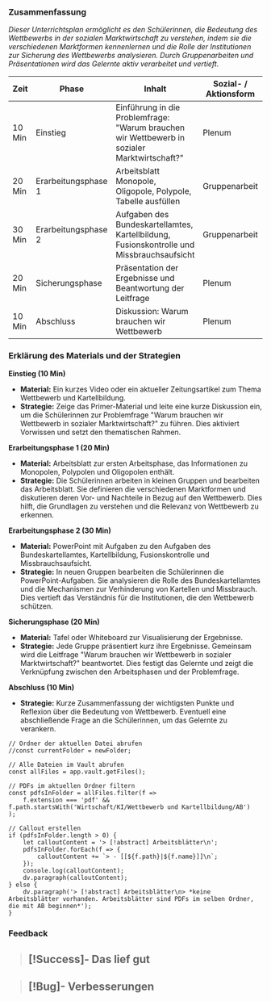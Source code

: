 

### Zusammenfassung
*Dieser Unterrichtsplan ermöglicht es den Schülerinnen, die Bedeutung des Wettbewerbs in der sozialen Marktwirtschaft zu verstehen, indem sie die verschiedenen Marktformen kennenlernen und die Rolle der Institutionen zur Sicherung des Wettbewerbs analysieren. Durch Gruppenarbeiten und Präsentationen wird das Gelernte aktiv verarbeitet und vertieft.*


| Zeit   | Phase               | Inhalt                                                                                       | Sozial- / Aktionsform | Material                                  |
| ------ | ------------------- | -------------------------------------------------------------------------------------------- | --------------------- | ----------------------------------------- |
| 10 Min | Einstieg            | Einführung in die Problemfrage: "Warum brauchen wir Wettbewerb in sozialer Marktwirtschaft?" | Plenum                | Kurzvideo oder Zeitungsartikel als Primer |
| 20 Min | Erarbeitungsphase 1 | Arbeitsblatt Monopole, Oligopole, Polypole, Tabelle ausfüllen                                | Gruppenarbeit         | Arbeitsblatt zur ersten Arbeitsphase      |
| 30 Min | Erarbeitungsphase 2 | Aufgaben des Bundeskartellamtes, Kartellbildung, Fusionskontrolle und Missbrauchsaufsicht    | Gruppenarbeit         | PowerPoint Aufgaben                       |
| 20 Min | Sicherungsphase     | Präsentation der Ergebnisse und Beantwortung der Leitfrage                                   | Plenum                | Tafel/Whiteboard                          |
| 10 Min | Abschluss           | Diskussion: Warum brauchen wir Wettbewerb                                                    | Plenum                |                                           |

### Erklärung des Materials und der Strategien

**Einstieg (10 Min)**
- **Material:** Ein kurzes Video oder ein aktueller Zeitungsartikel zum Thema Wettbewerb und Kartellbildung.
- **Strategie:** Zeige das Primer-Material und leite eine kurze Diskussion ein, um die Schülerinnen zur Problemfrage "Warum brauchen wir Wettbewerb in sozialer Marktwirtschaft?" zu führen. Dies aktiviert Vorwissen und setzt den thematischen Rahmen.

**Erarbeitungsphase 1 (20 Min)**
- **Material:** Arbeitsblatt zur ersten Arbeitsphase, das Informationen zu Monopolen, Polypolen und Oligopolen enthält.
- **Strategie:** Die Schülerinnen arbeiten in kleinen Gruppen und bearbeiten das Arbeitsblatt. Sie definieren die verschiedenen Marktformen und diskutieren deren Vor- und Nachteile in Bezug auf den Wettbewerb. Dies hilft, die Grundlagen zu verstehen und die Relevanz von Wettbewerb zu erkennen.

**Erarbeitungsphase 2 (30 Min)**
- **Material:** PowerPoint mit Aufgaben zu den Aufgaben des Bundeskartellamtes, Kartellbildung, Fusionskontrolle und Missbrauchsaufsicht.
- **Strategie:** In neuen Gruppen bearbeiten die Schülerinnen die PowerPoint-Aufgaben. Sie analysieren die Rolle des Bundeskartellamtes und die Mechanismen zur Verhinderung von Kartellen und Missbrauch. Dies vertieft das Verständnis für die Institutionen, die den Wettbewerb schützen.

**Sicherungsphase (20 Min)**
- **Material:** Tafel oder Whiteboard zur Visualisierung der Ergebnisse.
- **Strategie:** Jede Gruppe präsentiert kurz ihre Ergebnisse. Gemeinsam wird die Leitfrage "Warum brauchen wir Wettbewerb in sozialer Marktwirtschaft?" beantwortet. Dies festigt das Gelernte und zeigt die Verknüpfung zwischen den Arbeitsphasen und der Problemfrage.

**Abschluss (10 Min)**
- **Strategie:** Kurze Zusammenfassung der wichtigsten Punkte und Reflexion über die Bedeutung von Wettbewerb. Eventuell eine abschließende Frage an die Schülerinnen, um das Gelernte zu verankern.



```dataviewjs
// Ordner der aktuellen Datei abrufen
//const currentFolder = newFolder;

// Alle Dateien im Vault abrufen
const allFiles = app.vault.getFiles();

// PDFs im aktuellen Ordner filtern
const pdfsInFolder = allFiles.filter(f => 
    f.extension === 'pdf' && f.path.startsWith('Wirtschaft/KI/Wettbewerb und Kartellbildung/AB')
);

// Callout erstellen
if (pdfsInFolder.length > 0) {
    let calloutContent = '> [!abstract] Arbeitsblätter\n';
    pdfsInFolder.forEach(f => {
        calloutContent += `> - [[${f.path}|${f.name}]]\n`;
    });
    console.log(calloutContent);
    dv.paragraph(calloutContent);
} else {
    dv.paragraph('> [!abstract] Arbeitsblätter\n> *keine Arbeitsblätter vorhanden. Arbeitsblätter sind PDFs im selben Ordner, die mit AB beginnen*');
}
```





### Feedback
> [!Success]- Das lief gut
> -

> [!Bug]- Verbesserungen
> -
